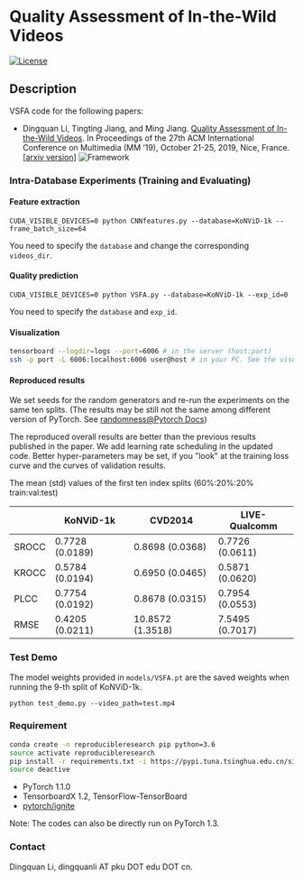 # Quality Assessment of In-the-Wild Videos
[![License](https://img.shields.io/github/license/mashape/apistatus.svg?maxAge=2592000)](License)

## Description
VSFA code for the following papers:

- Dingquan Li, Tingting Jiang, and Ming Jiang. [Quality Assessment of In-the-Wild Videos](https://dl.acm.org/citation.cfm?doid=3343031.3351028). In Proceedings of the 27th ACM International Conference on Multimedia (MM ’19), October 21-25, 2019, Nice, France. [[arxiv version]](https://arxiv.org/abs/1908.00375)
![Framework](Framework.jpg)

### Intra-Database Experiments (Training and Evaluating)
#### Feature extraction

```
CUDA_VISIBLE_DEVICES=0 python CNNfeatures.py --database=KoNViD-1k --frame_batch_size=64
```

You need to specify the `database` and change the corresponding `videos_dir`.

#### Quality prediction

```
CUDA_VISIBLE_DEVICES=0 python VSFA.py --database=KoNViD-1k --exp_id=0
```

You need to specify the `database` and `exp_id`.

#### Visualization
```bash
tensorboard --logdir=logs --port=6006 # in the server (host:port)
ssh -p port -L 6006:localhost:6006 user@host # in your PC. See the visualization in your PC
```

#### Reproduced results
We set seeds for the random generators and re-run the experiments on the same ten splits.
(The results may be still not the same among different version of PyTorch. See [randomness@Pytorch Docs](https://pytorch.org/docs/stable/notes/randomness.html))

The reproduced overall results are better than the previous results published in the paper.
We add learning rate scheduling in the updated code.
Better hyper-parameters may be set, if you "look" at the training loss curve and the curves of validation results.

The mean (std) values of the first ten index splits (60%:20%:20% train:val:test)

|       | KoNViD-1k | CVD2014 | LIVE-Qualcomm |
| ----  |    ----   |   ----  |      ----     |
| SROCC | 0.7728 (0.0189) | 0.8698 (0.0368) | 0.7726 (0.0611) |
| KROCC | 0.5784 (0.0194) | 0.6950 (0.0465) | 0.5871 (0.0620) | 
| PLCC  | 0.7754 (0.0192) | 0.8678 (0.0315) | 0.7954 (0.0553) |
| RMSE  | 0.4205 (0.0211) | 10.8572 (1.3518)| 7.5495 (0.7017) |

### Test Demo

The model weights provided in `models/VSFA.pt` are the saved weights when running the 9-th split of KoNViD-1k.
```
python test_demo.py --video_path=test.mp4
```

### Requirement
```bash
conda create -n reproducibleresearch pip python=3.6
source activate reproducibleresearch
pip install -r requirements.txt -i https://pypi.tuna.tsinghua.edu.cn/simple
source deactive
```
- PyTorch 1.1.0
- TensorboardX 1.2, TensorFlow-TensorBoard
- [pytorch/ignite](https://github.com/pytorch/ignite)

Note: The codes can also be directly run on PyTorch 1.3.

### Contact
Dingquan Li, dingquanli AT pku DOT edu DOT cn.